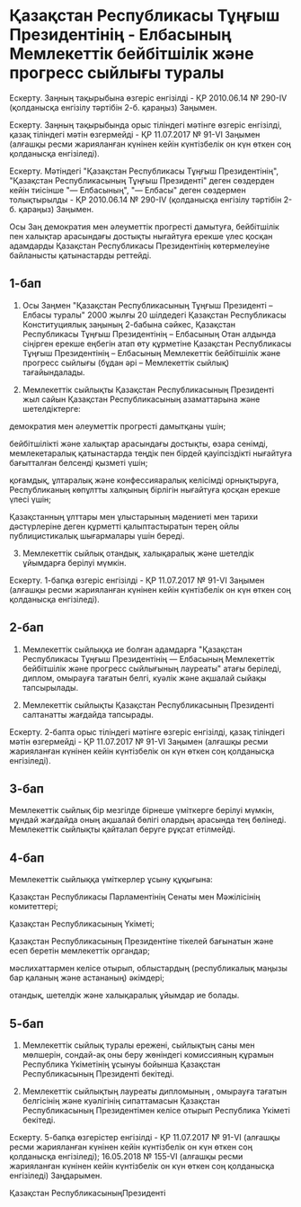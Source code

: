 # Қазақстан Республикасы Тұңғыш Президентінің - Елбасының Мемлекеттік бейбітшілік және прогресс сыйлығы туралы

Ескерту. Заңның тақырыбына өзгеріс енгізілді - ҚР 2010.06.14 № 290-IV (қолданысқа енгізілу тәртібін 2-б. қараңыз) Заңымен.

Ескерту. Заңның тақырыбында орыс тіліндегі мәтінге өзгеріс енгізілді, қазақ тіліндегі мәтін өзгермейді - ҚР 11.07.2017 № 91-VI Заңымен (алғашқы ресми жарияланған күнінен кейін күнтізбелік он күн өткен соң қолданысқа енгізіледі).

Ескерту. Мәтіндегі "Қазақстан Республикасы Тұңғыш Президентінің", "Қазақстан Республикасының Тұңғыш Президенті" деген сөздерден кейін тиісінше "— Елбасының", "— Елбасы" деген сөздермен толықтырылды - ҚР 2010.06.14 № 290-IV (қолданысқа енгізілу тәртібін 2-б. қараңыз) Заңымен.

Осы Заң демократия мен әлеуметтік прогресті дамытуға, бейбітшілік пен халықтар арасындағы достықты нығайтуға ерекше үлес қосқан адамдарды Қазақстан Республикасы Президентінің көтермелеуіне байланысты қатынастарды реттейді.

## 1-бап

1. Осы Заңмен "Қазақстан Республикасының Тұңғыш Президенті – Елбасы туралы" 2000 жылғы 20 шілдедегі Қазақстан Республикасы Конституциялық заңының 2-бабына сәйкес, Қазақстан Республикасы Тұңғыш Президентінің – Елбасының Отан алдында сіңірген ерекше еңбегін атап өту құрметіне Қазақстан Республикасы Тұңғыш Президентінің – Елбасының Мемлекеттік бейбітшілік және прогресс сыйлығы (бұдан әрі – Мемлекеттік сыйлық) тағайындалады.

2. Мемлекеттік сыйлықты Қазақстан Республикасының Президенті жыл сайын Қазақстан Республикасының азаматтарына және шетелдіктерге:

демократия мен әлеуметтік прогресті дамытқаны үшін;

бейбітшілікті және халықтар арасындағы достықты, өзара сенімді, мемлекетаралық қатынастарда теңдік пен бірдей қауіпсіздікті нығайтуға бағытталған белсенді қызметі үшін;

қоғамдық, ұлтаралық және конфессияаралық келісімді орнықтыруға, Республиканың көпұлтты халқының бірлігін нығайтуға қосқан ерекше үлесі үшін;

Қазақстанның ұлттары мен ұлыстарының мәдениеті мен тарихи дәстүрлеріне деген құрметті қалыптастыратын терең ойлы публицистикалық шығармалары үшін береді.

3. Мемлекеттік сыйлық отандық, халықаралық және шетелдік ұйымдарға берілуі мүмкін.

Ескерту. 1-бапқа өзгеріс енгізілді - ҚР 11.07.2017 № 91-VI Заңымен (алғашқы ресми жарияланған күнінен кейін күнтізбелік он күн өткен соң қолданысқа енгізіледі).

## 2-бап

1. Мемлекеттік сыйлыққа ие болған адамдарға "Қазақстан Республикасы Тұңғыш Президентінің — Елбасының Мемлекеттік бейбітшілік және прогресс сыйлығының лауреаты" атағы беріледі, диплом, омырауға тағатын белгі, куәлік және ақшалай сыйақы тапсырылады.

2. Мемлекеттік сыйлықты Қазақстан Республикасының Президенті салтанатты жағдайда тапсырады.

Ескерту. 2-бапта орыс тіліндегі мәтінге өзгеріс енгізілді, қазақ тіліндегі мәтін өзгермейді - ҚР 11.07.2017 № 91-VI Заңымен (алғашқы ресми жарияланған күнінен кейін күнтізбелік он күн өткен соң қолданысқа енгізіледі).

## 3-бап

Мемлекеттік сыйлық бір мезгілде бірнеше үміткерге берілуі мүмкін, мұндай жағдайда оның ақшалай бөлігі олардың арасында тең бөлінеді. Мемлекеттік сыйлықты қайталап беруге рұқсат етілмейді.

## 4-бап

Мемлекеттік сыйлыққа үміткерлер ұсыну құқығына:

Қазақстан Республикасы Парламентінің Сенаты мен Мәжілісінің комитеттері;

Қазақстан Республикасының Үкіметі;

Қазақстан Республикасының Президентіне тікелей бағынатын және есеп беретін мемлекеттік органдар;

мәслихаттармен келісе отырып, облыстардың (республикалық маңызы бар қаланың және астананың) әкімдері;

отандық, шетелдік және халықаралық ұйымдар ие болады.

## 5-бап

1. Мемлекеттік сыйлық туралы ережені, сыйлықтың саны мен мөлшерін, сондай-ақ оны беру жөніндегі комиссияның құрамын Республика Үкіметінің ұсынуы бойынша Қазақстан Республикасының Президенті бекітеді.

2. Мемлекеттік сыйлықтың лауреаты дипломының , омырауға тағатын белгісінің және куәлігінің сипаттамасын Қазақстан Республикасының Президентімен келісе отырып Республика Үкіметі бекітеді.

Ескерту. 5-бапқа өзгерістер енгізілді - ҚР 11.07.2017 № 91-VI (алғашқы ресми жарияланған күнінен кейін күнтізбелік он күн өткен соң қолданысқа енгізіледі); 16.05.2018 № 155-VI (алғашқы ресми жарияланған күнінен кейін күнтізбелік он күн өткен соң қолданысқа енгізіледі) Заңдарымен.

Қа­зақ­стан Рес­пуб­ли­ка­сы­ныңПре­зи­ден­ті

